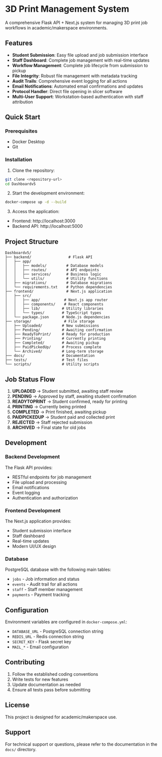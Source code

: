 # 3D Print Management System

A comprehensive Flask API + Next.js system for managing 3D print job workflows in academic/makerspace environments.

## Features

- **Student Submission**: Easy file upload and job submission interface
- **Staff Dashboard**: Complete job management with real-time updates
- **Workflow Management**: Complete job lifecycle from submission to pickup
- **File Integrity**: Robust file management with metadata tracking
- **Audit Trails**: Comprehensive event logging for all actions
- **Email Notifications**: Automated email confirmations and updates
- **Protocol Handler**: Direct file opening in slicer software
- **Multi-User Support**: Workstation-based authentication with staff attribution

## Quick Start

### Prerequisites

- Docker Desktop
- Git

### Installation

1. Clone the repository:
```bash
git clone <repository-url>
cd Dashboardv5
```

2. Start the development environment:
```bash
docker-compose up -d --build
```

3. Access the application:
- Frontend: http://localhost:3000
- Backend API: http://localhost:5000

## Project Structure

```
Dashboardv5/
├── backend/                 # Flask API
│   ├── app/
│   │   ├── models/         # Database models
│   │   ├── routes/         # API endpoints
│   │   ├── services/       # Business logic
│   │   └── utils/          # Utility functions
│   ├── migrations/         # Database migrations
│   └── requirements.txt    # Python dependencies
├── frontend/               # Next.js application
│   ├── src/
│   │   ├── app/           # Next.js app router
│   │   ├── components/    # React components
│   │   ├── lib/          # Utility libraries
│   │   └── types/        # TypeScript types
│   └── package.json      # Node.js dependencies
├── storage/               # File storage
│   ├── Uploaded/         # New submissions
│   ├── Pending/          # Awaiting confirmation
│   ├── ReadyToPrint/     # Ready for production
│   ├── Printing/         # Currently printing
│   ├── Completed/        # Awaiting pickup
│   ├── PaidPickedUp/     # Process complete
│   └── Archived/         # Long-term storage
├── docs/                 # Documentation
├── tests/                # Test files
└── scripts/              # Utility scripts
```

## Job Status Flow

1. **UPLOADED** → Student submitted, awaiting staff review
2. **PENDING** → Approved by staff, awaiting student confirmation
3. **READYTOPRINT** → Student confirmed, ready for printing
4. **PRINTING** → Currently being printed
5. **COMPLETED** → Print finished, awaiting pickup
6. **PAIDPICKEDUP** → Student paid and collected print
7. **REJECTED** → Staff rejected submission
8. **ARCHIVED** → Final state for old jobs

## Development

### Backend Development

The Flask API provides:
- RESTful endpoints for job management
- File upload and processing
- Email notifications
- Event logging
- Authentication and authorization

### Frontend Development

The Next.js application provides:
- Student submission interface
- Staff dashboard
- Real-time updates
- Modern UI/UX design

### Database

PostgreSQL database with the following main tables:
- `jobs` - Job information and status
- `events` - Audit trail for all actions
- `staff` - Staff member management
- `payments` - Payment tracking

## Configuration

Environment variables are configured in `docker-compose.yml`:

- `DATABASE_URL` - PostgreSQL connection string
- `REDIS_URL` - Redis connection string
- `SECRET_KEY` - Flask secret key
- `MAIL_*` - Email configuration

## Contributing

1. Follow the established coding conventions
2. Write tests for new features
3. Update documentation as needed
4. Ensure all tests pass before submitting

## License

This project is designed for academic/makerspace use.

## Support

For technical support or questions, please refer to the documentation in the `docs/` directory. 